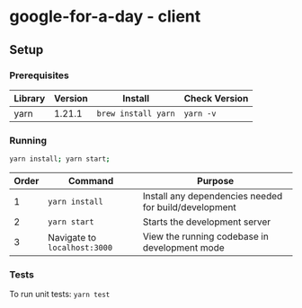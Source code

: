 # google-for-a-day - client

## Setup

### Prerequisites

| Library | Version | Install             | Check Version |
| ------- | ------- | ------------------- | ------------- |
| yarn    | 1.21.1  | `brew install yarn` | `yarn -v`     |

### Running

```bash
yarn install; yarn start;
```

| Order | Command                      | Purpose                                               |
| ----- | ---------------------------- | ----------------------------------------------------- |
| 1     | `yarn install`               | Install any dependencies needed for build/development |
| 2     | `yarn start`                 | Starts the development server                         |
| 3     | Navigate to `localhost:3000` | View the running codebase in development mode         |

### Tests

To run unit tests: `yarn test`
